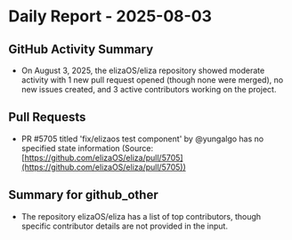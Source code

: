 # Daily Report - 2025-08-03

## GitHub Activity Summary
- On August 3, 2025, the elizaOS/eliza repository showed moderate activity with 1 new pull request opened (though none were merged), no new issues created, and 3 active contributors working on the project.

## Pull Requests
- PR #5705 titled 'fix/elizaos test component' by @yungalgo has no specified state information (Source: [https://github.com/elizaOS/eliza/pull/5705](https://github.com/elizaOS/eliza/pull/5705))

## Summary for github_other
- The repository elizaOS/eliza has a list of top contributors, though specific contributor details are not provided in the input.